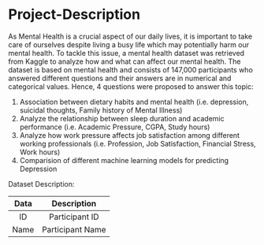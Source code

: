 # Project-Description

As Mental Health is a crucial aspect of our daily lives, it is important to take care of ourselves despite living a busy life which may potentially harm our mental health. To tackle this issue, a mental health dataset was retrieved from Kaggle to analyze how and what can affect our mental health. The dataset is based on mental health and consists of 147,000 participants who answered different questions and their answers are in numerical and categorical values. Hence, 4 questions were proposed to answer this topic:

1. Association between dietary habits and mental health (i.e. depression, suicidal thoughts, Family history of Mental Illness)
2. Analyze the relationship between sleep duration and academic performance (i.e. Academic Pressure, CGPA, Study hours) 
3. Analyze how work pressure affects job satisfaction among different working professionals (i.e. Profession, Job Satisfaction, Financial Stress, Work hours)
4. Comparision of different machine learning models for predicting Depression

Dataset Description:

| Data  | Description |
| :---: | :---: |
| ID | Participant ID  |
| Name  | Participant Name  |

   
